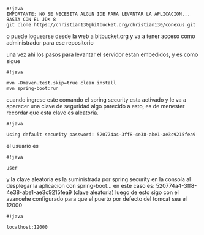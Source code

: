 ```
#!java
IMPORTANTE: NO SE NECESITA ALGUN IDE PARA LEVANTAR LA APLICACION... BASTA CON EL JDK 8
git clone https://christian130@bitbucket.org/christian130/conexus.git
```

o puede loguearse desde la web a bitbucket.org y va a tener acceso como administrador para ese repositorio

una vez ahi los pasos para levantar el servidor estan embedidos, y es como sigue


```
#!java

mvn -Dmaven.test.skip=true clean install
mvn spring-boot:run
```

cuando ingrese este comando el spring security esta activado y le va a aparecer una clave de seguridad algo parecido a esto, es de menester recordar que esta clave es aleatoria.


```
#!java

Using default security password: 520774a4-3ff8-4e38-abe1-ae3c9215fea9
```



el usuario es 
```
#!java

user
```
 y la clave aleatoria es la suministrada por spring security en la consola al desplegar la aplicacion con spring-boot... en este caso es: 520774a4-3ff8-4e38-abe1-ae3c9215fea9 (clave aleatoria)
luego de esto sigo con el avancehe configurado para que el puerto por defecto del tomcat sea el 12000


```
#!java

localhost:12000
```
